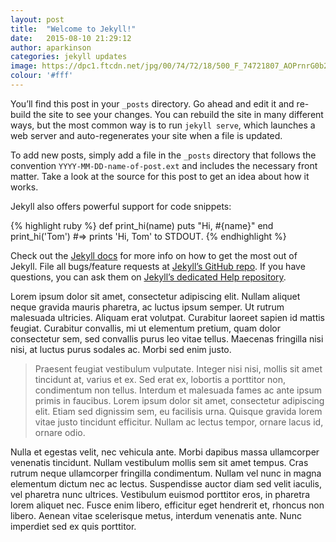 ```yaml
---
layout: post
title:  "Welcome to Jekyll!"
date:   2015-08-10 21:29:12
author: aparkinson
categories: jekyll updates
image: https://dpc1.ftcdn.net/jpg/00/74/72/18/500_F_74721807_AOPrnrG0b2TNKnFZyPkOFNlk9ImNrs3r.jpg
colour: '#fff'
---
```

You’ll find this post in your `_posts` directory. Go ahead and edit it and re-build the site to see your changes. You can rebuild the site in many different ways, but the most common way is to run `jekyll serve`, which launches a web server and auto-regenerates your site when a file is updated.

To add new posts, simply add a file in the `_posts` directory that follows the convention `YYYY-MM-DD-name-of-post.ext` and includes the necessary front matter. Take a look at the source for this post to get an idea about how it works.

Jekyll also offers powerful support for code snippets:

{% highlight ruby %}
def print_hi(name)
  puts "Hi, #{name}"
end
print_hi('Tom')
#=> prints 'Hi, Tom' to STDOUT.
{% endhighlight %}

Check out the [Jekyll docs][jekyll] for more info on how to get the most out of Jekyll. File all bugs/feature requests at [Jekyll’s GitHub repo][jekyll-gh]. If you have questions, you can ask them on [Jekyll’s dedicated Help repository][jekyll-help].

Lorem ipsum dolor sit amet, consectetur adipiscing elit. Nullam aliquet neque gravida mauris pharetra, ac luctus ipsum semper. Ut rutrum malesuada ultricies. Aliquam erat volutpat. Curabitur laoreet sapien id mattis feugiat. Curabitur convallis, mi ut elementum pretium, quam dolor consectetur sem, sed convallis purus leo vitae tellus. Maecenas fringilla nisi nisi, at luctus purus sodales ac. Morbi sed enim justo.

<blockquote>Praesent feugiat vestibulum vulputate. Integer nisi nisi, mollis sit amet tincidunt at, varius et ex. Sed erat ex, lobortis a porttitor non, condimentum non tellus. Interdum et malesuada fames ac ante ipsum primis in faucibus. Lorem ipsum dolor sit amet, consectetur adipiscing elit. Etiam sed dignissim sem, eu facilisis urna. Quisque gravida lorem vitae justo tincidunt efficitur. Nullam ac lectus tempor, ornare lacus id, ornare odio.</blockquote>

Nulla et egestas velit, nec vehicula ante. Morbi dapibus massa ullamcorper venenatis tincidunt. Nullam vestibulum mollis sem sit amet tempus. Cras rutrum neque ullamcorper fringilla condimentum. Nullam vel nunc in magna elementum dictum nec ac lectus. Suspendisse auctor diam sed velit iaculis, vel pharetra nunc ultrices. Vestibulum euismod porttitor eros, in pharetra lorem aliquet nec. Fusce enim libero, efficitur eget hendrerit et, rhoncus non libero. Aenean vitae scelerisque metus, interdum venenatis ante. Nunc imperdiet sed ex quis porttitor.

[jekyll]:      http://jekyllrb.com
[jekyll-gh]:   https://github.com/jekyll/jekyll
[jekyll-help]: https://github.com/jekyll/jekyll-help
